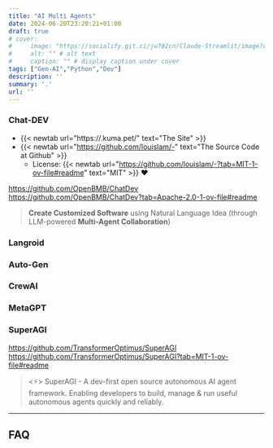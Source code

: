 ```yaml
---
title: "AI Multi Agents"
date: 2024-06-20T23:20:21+01:00
draft: true
# cover:
#     image: "https://socialify.git.ci/jw782cn/Claude-Streamlit/image?description=1&font=Inter&language=1&name=1&stargazers=1&theme=Auto"
#     alt: "" # alt text
#     caption: "" # display caption under cover
tags: ["Gen-AI","Python","Dev"]
description: ''
summary: '.'
url: ''
---
```



### Chat-DEV

* {{< newtab url="https://.kuma.pet/" text="The   Site" >}}
* {{< newtab url="https://github.com/louislam/-" text="The   Source Code at Github" >}}
    * License: {{< newtab url="https://github.com/louislam/-?tab=MIT-1-ov-file#readme" text="MIT" >}} ❤️


https://github.com/OpenBMB/ChatDev
https://github.com/OpenBMB/ChatDev?tab=Apache-2.0-1-ov-file#readme

>  **Create Customized Software** using Natural Language Idea (through LLM-powered **Multi-Agent Collaboration**) 

### Langroid

### Auto-Gen

### CrewAI

### MetaGPT
 
###  SuperAGI

https://github.com/TransformerOptimus/SuperAGI
https://github.com/TransformerOptimus/SuperAGI?tab=MIT-1-ov-file#readme

>  <⚡️> SuperAGI - A dev-first open source autonomous AI agent framework. Enabling developers to build, manage & run useful autonomous agents quickly and reliably. 


---

## FAQ